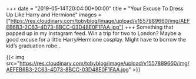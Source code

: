 +++
date = "2019-05-14T20:04:00+00:00"
title = "Your Excuse To Dress Up Like Harry and Hermione"
images = ["https://res.cloudinary.com/tobyblog/image/upload/v1557889660/img/AEFEB6B3-2C63-4D73-8BCC-03D48E0F1FAA.jpg"]
+++
Something that popped up in my Instagram feed. Win a trip for two to London? Maybe a good excuse for a little Harry/Hermione cosplay. Might have to borrow the kid’s graduation robe... 

{{< img src="https://res.cloudinary.com/tobyblog/image/upload/v1557889660/img/AEFEB6B3-2C63-4D73-8BCC-03D48E0F1FAA.jpg" >}}
